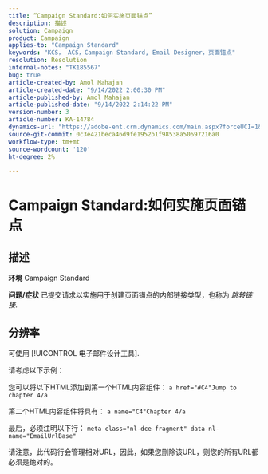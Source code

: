 ```yaml
---
title: “Campaign Standard:如何实施页面锚点”
description: 描述
solution: Campaign
product: Campaign
applies-to: "Campaign Standard"
keywords: "KCS， ACS，Campaign Standard, Email Designer，页面锚点"
resolution: Resolution
internal-notes: "TK185567"
bug: true
article-created-by: Amol Mahajan
article-created-date: "9/14/2022 2:00:30 PM"
article-published-by: Amol Mahajan
article-published-date: "9/14/2022 2:14:22 PM"
version-number: 3
article-number: KA-14784
dynamics-url: "https://adobe-ent.crm.dynamics.com/main.aspx?forceUCI=1&pagetype=entityrecord&etn=knowledgearticle&id=5d323997-3534-ed11-9db1-00224808679b"
source-git-commit: 0c3e421beca46d9fe1952b1f98538a50697216a0
workflow-type: tm+mt
source-wordcount: '120'
ht-degree: 2%

---
```


# Campaign Standard:如何实施页面锚点

## 描述

<b>环境</b>
Campaign Standard


<b>问题/症状</b>
已提交请求以实施用于创建页面锚点的内部链接类型，也称为 *跳转链接*.


## 分辨率


可使用 [!UICONTROL 电子邮件设计工具].

请考虑以下示例：

您可以将以下HTML添加到第一个HTML内容组件：
`a href="#C4"Jump to chapter 4/a`

第二个HTML内容组件将具有：
`a name="C4"Chapter 4/a`

最后，必须注明以下行：
`meta class="nl-dce-fragment" data-nl-name="EmailUrlBase"`

请注意，此代码行会管理相对URL，因此，如果您删除该URL，则您的所有URL都必须是绝对的。
